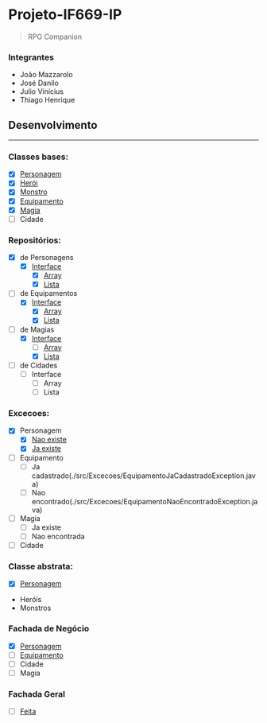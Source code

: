 # Projeto-IF669-IP

> RPG Companion

### Integrantes
- João Mazzarolo
- José Danilo
- Julio Vinícius
- Thiago Henrique

## Desenvolvimento

-------------

### Classes bases:
- [x] [Personagem](./src/ClassesBasicas/Personagem.java)
- [x] [Herói](./src/ClassesBasicas/Heroi.java)
- [x] [Monstro](./src/ClassesBasicas/Monstro.java)
- [x] [Equipamento](./src/ClassesBasicas/Equipamento.java)
- [x] [Magia](./src/ClassesBasicas/Magia.java)
- [ ] Cidade

### Repositórios:
 - [x] de Personagens
    - [x] [Interface](./src/Repositorios/RepositorioPersonagem.java)
        - [x] [Array](./src/Repositorios/RepositorioPersonagemArray.java)
        - [x] [Lista](./src/Repositorios/RepositorioPersonagemLista.java)
 - [ ] de Equipamentos
    - [x] [Interface](./src/Repositorios/RepositorioEquipamento.java)
        - [x] [Array](./src/Repositorios/RepositorioEquipamentoArray.java)
        - [x] [Lista](./src/Repositorios/RepositorioEquipamentoLista.java)
 - [ ] de Magias
    - [x] [Interface](./src/Repositorios/RepositorioMagia.java)
        - [ ] [Array](./src/Repositorios/RepositorioMagiaArray.java)
        - [x] [Lista](./src/Repositorios/RepositorioMagiaLista.java)
 - [ ] de Cidades
    - [ ] Interface
        - [ ] Array
        - [ ] Lista

### Excecoes:
- [x] Personagem
    - [x] [Nao existe](./src/Excecoes/PersonagemJaExisteException.java)
    - [x] [Ja existe](./src/Excecoes/PersonagemNaoExisteException.java)
- [ ] Equipamento
    - [ ] Ja cadastrado(./src/Excecoes/EquipamentoJaCadastradoException.java)
    - [ ] Nao encontrado(./src/Excecoes/EquipamentoNaoEncontradoException.java)
- [ ] Magia
    - [ ] Ja existe
    - [ ] Nao encontrada
- [ ] Cidade

### Classe abstrata:
- [x] [Personagem](./src/ClassesBasicas/Personagem.java)
 - Heróis
 - Monstros

### Fachada de Negócio
- [x] [Personagem](./src/FachadasNegocio/FachadaPersonagem.java)
- [ ] [Equipamento](./src/FachadasNegocio/FachadaEquipamento.java)
- [ ] Cidade
- [ ] Magia

### Fachada Geral
- [ ] [Feita](./src/FachadaGeral/FachadaGeral.java)
